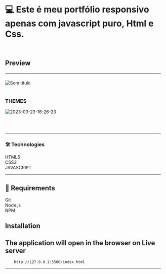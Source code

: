 # 💻  Este é meu portfólio responsivo apenas com javascript puro, Html e Css.<br/><br/>

## Preview <br/><hr/>

![Sem título](https://user-images.githubusercontent.com/76684471/227331006-77e3c1b7-69b4-42fb-93f3-b0737987b7c5.png)
<br/><br/>


### THEMES
![2023-03-23-16-26-23](https://user-images.githubusercontent.com/76684471/227327527-4a396097-7633-4ccd-aa7f-1be44458fb72.gif)

<br/> <br/>
<hr/>

### 🛠️ Technologies 

HTML5<br/>
CSS3<br/>
JAVASCRIPT<br/>
<hr/>

## 🧲 Requirements 
Git<br/>
Node.js <br/>
NPM

## Installation

## The application will open in the browser on Live server <br/>
```
    http://127.0.0.1:5500/index.html
```
<hr/>


